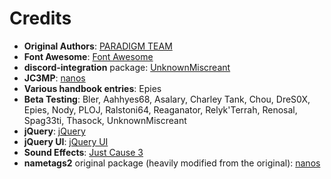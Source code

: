 # Credits

- **Original Authors**: [PARADIGM TEAM](https://github.com/Paradigm-MP)
- **Font Awesome**: [Font Awesome](https://fontawesome.com/)
- **discord-integration** package: [UnknownMiscreant](https://discord.gg/gcyBvkE)
- **JC3MP**: [nanos](https://nanos.io/)
- **Various handbook entries**: Epies
- **Beta Testing**: Bler, Aahhyes68, Asalary, Charley Tank, Chou, DreS0X, Epies, Nody, PLOJ, Ralstoni64, Reaganator, Relyk'Terrah, Renosal, Spag33ti, Thasock, UnknownMiscreant
- **jQuery**: [jQuery](https://jquery.com/)
- **jQuery UI**: [jQuery UI](https://jqueryui.com/)
- **Sound Effects**: [Just Cause 3](https://store.steampowered.com/app/225540/Just_Cause_3/)
- **nametags2** original package (heavily modified from the original): [nanos](https://nanos.io/)
